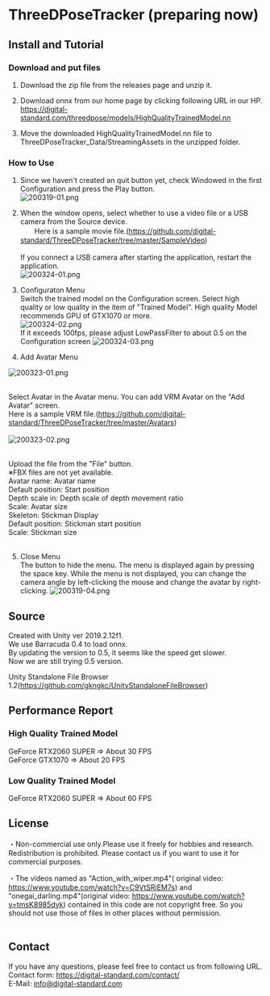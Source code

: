 # ThreeDPoseTracker (preparing now)
## Install and Tutorial
### Download and put files
1. Download the zip file from the releases page and unzip it.

2. Download onnx from our home page by clicking following URL in our HP.</br>
   https://digital-standard.com/threedpose/models/HighQualityTrainedModel.nn
   
3. Move the downloaded HighQualityTrainedModel.nn file to ThreeDPoseTracker_Data/StreamingAssets in the unzipped folder.</br>

### How to Use
1. Since we haven't created an quit button yet, check Windowed in the first Configuration and press the Play button.</br>
![200319-01.png](image/200319-01.png)</br>

2. When the window opens, select whether to use a video file or a USB camera from the Source device.</br>
　　Here is a sample movie file.(https://github.com/digital-standard/ThreeDPoseTracker/tree/master/SampleVideo)</br>  
   If you connect a USB camera after starting the application, restart the application.</br>
   ![200324-01.png](image/200324-01.png)</br>

3. Configuraton Menu</br>
Switch the trained model on the Configuration screen. Select high quality or low quality in the item of "Trained Model". High quality Model recommends GPU of GTX1070 or more.</br>
![200324-02.png](image/200324-02.png)</br>
If it exceeds 100fps, please adjust LowPassFilter to about 0.5 on the Configuration screen
![200324-03.png](image/200324-03.png)</br>

4. Add Avatar Menu</br>
  
![200323-01.png](image/200323-01.png)</br></br>

Select Avatar in the Avatar menu. You can add VRM Avatar on the "Add Avatar" screen.</br>
   Here is a sample VRM file.(https://github.com/digital-standard/ThreeDPoseTracker/tree/master/Avatars)</br></br>
![200323-02.png](image/200323-02.png)</br></br>


   Upload the file from the "File" button.</br>
   ※FBX files are not yet available.</br>
   Avatar name: Avatar name</br>
   Default position: Start position</br>
   Depth scale in: Depth scale of depth movement ratio</br>
   Scale: Avatar size</br>
   Skeleton: Stickman Display</br>
   Default position: Stickman start position</br>
   Scale: Stickman size</br></br>

5. Close Menu</br>
The button to hide the menu. The menu is displayed again by pressing the space key.
While the menu is not displayed, you can change the camera angle by left-clicking the mouse and change the avatar by right-clicking.
![200319-04.png](image/200319-04.png)</br>


## Source
Created with Unity ver 2019.2.12f1.</br>
We use Barracuda 0.4 to load onnx.</br>
By updating the version to 0.5, it seems like the speed get slower. </br>
Now we are still trying 0.5 version. </br>

Unity Standalone File Browser 1.2(https://github.com/gkngkc/UnityStandaloneFileBrowser)</br>

## Performance Report
### High Quality Trained Model </br>
GeForce RTX2060 SUPER ⇒ About 30 FPS </br>
GeForce GTX1070 ⇒ About 20 FPS </br>
### Low Quality Trained Model </br>
GeForce RTX2060 SUPER ⇒ About 60 FPS </br>


## License
・Non-commercial use only.Please use it freely for hobbies and research. Redistribution is prohibited. Please contact us if you want to use it for commercial purposes.</br>

・The videos named as "Action_with_wiper.mp4"(
original video: https://www.youtube.com/watch?v=C9VtSRiEM7s) and "onegai_darling.mp4"(original video: https://www.youtube.com/watch?v=tmsK8985dyk) contained in this code are not copyright free.
  So you should not use those of files in other places without permission.</br></br>
  
## Contact</br>
If you have any questions, please feel free to contact us from following URL.</br>
Contact form:  https://digital-standard.com/contact/ </br>
E-Mail: info@digital-standard.com </br>

